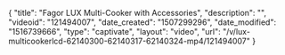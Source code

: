 {
    "title": "Fagor LUX Multi-Cooker with Accessories",
    "description": "",
    "videoid": "121494007",
    "date_created": "1507299296",
    "date_modified": "1516739666",
    "type": "captivate",
    "layout": "video",
    "url": "\/v\/lux-multicookerlcd-62140300-62140317-62140324-mp4\/121494007"
}